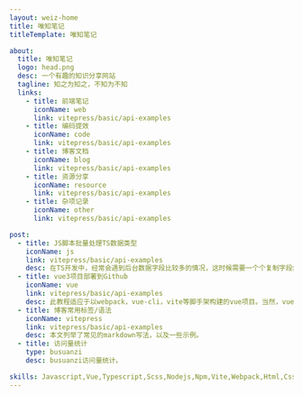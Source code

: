 ```yaml
---
layout: weiz-home
title: 唯知笔记
titleTemplate: 唯知笔记

about:
  title: 唯知笔记
  logo: head.png
  desc: 一个有趣的知识分享网站
  tagline: 知之为知之，不知为不知
  links:
    - title: 前端笔记
      iconName: web
      link: vitepress/basic/api-examples
    - title: 编码提效
      iconName: code
      link: vitepress/basic/api-examples
    - title: 博客文档
      iconName: blog
      link: vitepress/basic/api-examples
    - title: 资源分享
      iconName: resource
      link: vitepress/basic/api-examples
    - title: 杂项记录
      iconName: other
      link: vitepress/basic/api-examples

post:
  - title: JS脚本批量处理TS数据类型
    iconName: js
    link: vitepress/basic/api-examples
    desc: 在TS开发中，经常会遇到后台数据字段比较多的情况，这时候需要一个个复制字段然后给他手动配置数据类型来完成我们的TS类型定义，相当麻烦。有什么快速的方法呢，我就目前遇到的两种情况分别写了JS脚本来处理后台数据，直接生成我们需要的数据格式。
  - title: vue3项目部署到Github
    iconName: vue
    link: vitepress/basic/api-examples
    desc: 此教程适应于以webpack，vue-cli，vite等脚手架构建的vue项目。当然，vue2和vue3都是可以的。
  - title: 博客常用标签/语法
    iconName: vitepress
    link: vitepress/basic/api-examples
    desc: 本文列举了常见的markdown写法，以及一些示例。
  - title: 访问量统计
    type: busuanzi
    desc: busuanzi访问量统计。

skills: Javascript,Vue,Typescript,Scss,Nodejs,Npm,Vite,Webpack,Html,Css,Photoshop,Git,Terminal,Code,Map,Echarts,Blog,Json,Vscode,Vue 3,Idea,Pnpm,Mac OS,App,Uni-app,Windows,Hexo,Github,Vitepress,Svn,Nginx,Chrome,WebGL,React,Markdown,Gulp,Yaml,Yarn,Proxy,Less,SPA,Clash,Gitee,Jsx,Http,Xml,Element Plus,Nuxt,JQuery,Sublime Text,AngularJs,Bootstrap,AntDesign,ECMAScript,Canvas,Tomcat,Linux,Axios,Mockjs,XSS,SSR,Cookie,Electronjs,Flutter,MVVM,seo,Browser,Ajax,Babel,DOM,BOM,SVG,Https,WeChat Mini Program
---
```



